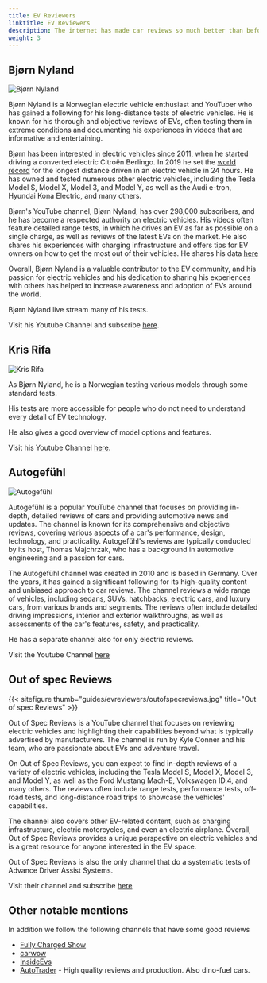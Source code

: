 ```yaml
---
title: EV Reviewers
linktitle: EV Reviewers
description: The internet has made car reviews so much better than before. On TV, you might get a 2-3 minute review for a specific model in some Car show, but with youtube and online reviews, you can get hours of materials for each EV model. EVKX.net has some favorite reviewers that give you the best EV reviews. 
weight: 3
---
```



## Bjørn Nyland

![Bjørn Nyland](https://media.evkx.net/multimedia/guides/evreviewers/bjornyland.jpg)

Bjørn Nyland is a Norwegian electric vehicle enthusiast and YouTuber who has gained a following for his long-distance tests of electric vehicles. He is known for his thorough and objective reviews of EVs, often testing them in extreme conditions and documenting his experiences in videos that are informative and entertaining.

Bjørn has been interested in electric vehicles since 2011, when he started driving a converted electric Citroën Berlingo. In 2019 he set the [world record](https://www.youtube.com/watch?v=R-2Yj-uVeB0)  for the longest distance driven in an electric vehicle in 24 hours. He has owned and tested numerous other electric vehicles, including the Tesla Model S, Model X, Model 3, and Model Y, as well as the Audi e-tron, Hyundai Kona Electric, and many others.

Bjørn's YouTube channel, Bjørn Nyland, has over 298,000 subscribers, and he has become a respected authority on electric vehicles. His videos often feature detailed range tests, in which he drives an EV as far as possible on a single charge, as well as reviews of the latest EVs on the market. He also shares his experiences with charging infrastructure and offers tips for EV owners on how to get the most out of their vehicles. He shares his data [here](https://drive.google.com/drive/folders/1HOwktdiZmm40atGPwymzrxErMi1ZrKPP)

Overall, Bjørn Nyland is a valuable contributor to the EV community, and his passion for electric vehicles and his dedication to sharing his experiences with others has helped to increase awareness and adoption of EVs around the world.

Bjørn Nyland live stream many of his tests.

Visit his Youtube Channel and subscribe [here](https://www.youtube.com/@bjornnyland).

## Kris Rifa

![Kris Rifa](https://media.evkx.net/multimedia/guides/evreviewers/krisrifa.jpg)

As Bjørn Nyland, he is a Norwegian testing various models through some standard tests.

His tests are more accessible for people who do not need to understand every detail of EV technology.

He also gives a good overview of model options and features.

Visit his Youtube Channel [here](https://www.youtube.com/c/krisrifa).

## Autogefühl

![Autogefühl](https://media.evkx.net/multimedia/guides/evreviewers/autogefuhl.jpg)

Autogefühl is a popular YouTube channel that focuses on providing in-depth, detailed reviews of cars and providing automotive news and updates. The channel is known for its comprehensive and objective reviews, covering various aspects of a car's performance, design, technology, and practicality. Autogefühl's reviews are typically conducted by its host, Thomas Majchrzak, who has a background in automotive engineering and a passion for cars.

The Autogefühl channel was created in 2010 and is based in Germany. Over the years, it has gained a significant following for its high-quality content and unbiased approach to car reviews. The channel reviews a wide range of vehicles, including sedans, SUVs, hatchbacks, electric cars, and luxury cars, from various brands and segments. The reviews often include detailed driving impressions, interior and exterior walkthroughs, as well as assessments of the car's features, safety, and practicality.

He has a separate channel also for only electric reviews.

Visit the Youtube Channel [here](https://www.youtube.com/@autogefuehl/videos)

## Out of spec Reviews

{{< sitefigure thumb="guides/evreviewers/outofspecreviews.jpg" title="Out of spec Reviews" >}}

Out of Spec Reviews is a YouTube channel that focuses on reviewing electric vehicles and highlighting their capabilities beyond what is typically advertised by manufacturers. The channel is run by Kyle Conner and his team, who are passionate about EVs and adventure travel.

On Out of Spec Reviews, you can expect to find in-depth reviews of a variety of electric vehicles, including the Tesla Model S, Model X, Model 3, and Model Y, as well as the Ford Mustang Mach-E, Volkswagen ID.4, and many others. The reviews often include range tests, performance tests, off-road tests, and long-distance road trips to showcase the vehicles' capabilities.

The channel also covers other EV-related content, such as charging infrastructure, electric motorcycles, and even an electric airplane. Overall, Out of Spec Reviews provides a unique perspective on electric vehicles and is a great resource for anyone interested in the EV space.

Out of Spec Reviews is also the only channel that do a systematic tests of Advance Driver Assist Systems.

Visit their channel and subscribe [here](https://www.youtube.com/@OutofSpecReviews/videos)

## Other notable mentions

In addition we follow the following channels that have some good reviews

- [Fully Charged Show](https://www.youtube.com/fullychargedshow)
- [carwow](https://www.youtube.com/@carwow)
- [InsideEvs](https://www.youtube.com/@InsideEVsUS)
- [AutoTrader](https://www.youtube.com/@AutoTraderTV) - High quality reviews and production. Also dino-fuel cars.